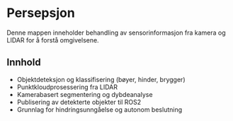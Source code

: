 # Persepsjon

Denne mappen inneholder behandling av sensorinformasjon fra kamera og LIDAR for å forstå omgivelsene.

## Innhold
- Objektdeteksjon og klassifisering (bøyer, hinder, brygger)
- Punktkloudprosessering fra LIDAR
- Kamerabasert segmentering og dybdeanalyse
- Publisering av detekterte objekter til ROS2
- Grunnlag for hindringsunngåelse og autonom beslutning
